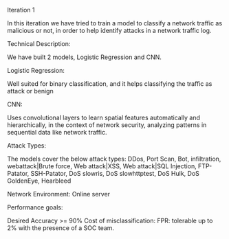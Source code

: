 Iteration 1

In this iteration we have tried to train a model to classify a network traffic as malicious or not, in order to help identify attacks in a network traffic log.

Technical Description:

We have built 2 models, Logistic Regression and CNN.

Logistic Regression:

Well suited for binary classification, and it helps classifying the traffic as attack or benign

CNN:

Uses convolutional layers to learn spatial features automatically and hierarchically, in the context of network security, analyzing patterns in sequential data like network traffic.

Attack Types:

The models cover the below attack types:
DDos, Port Scan, Bot, infiltration, webattack|Brute force, Web attack|XSS, Web attack|SQL Injection, FTP-Patator, SSH-Patator, DoS slowris, DoS slowhttptest, DoS Hulk, DoS GoldenEye, Hearbleed

Network Environment:
Online server

Performance goals:

Desired Accuracy >= 90%
Cost of misclassification: 
FPR: tolerable up to 2% with the presence of a SOC team.


